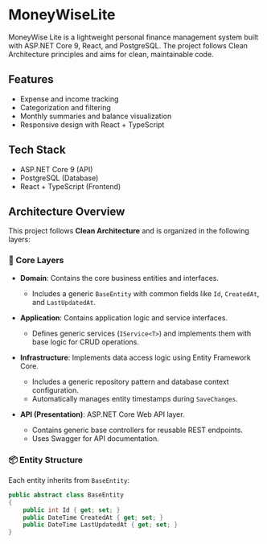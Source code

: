 # MoneyWiseLite

MoneyWise Lite is a lightweight personal finance management system built with ASP.NET Core 9, React, and PostgreSQL. The project follows Clean Architecture principles and aims for clean, maintainable code.

## Features
- Expense and income tracking
- Categorization and filtering
- Monthly summaries and balance visualization
- Responsive design with React + TypeScript

## Tech Stack
- ASP.NET Core 9 (API)
- PostgreSQL (Database)
- React + TypeScript (Frontend)

## Architecture Overview

This project follows **Clean Architecture** and is organized in the following layers:

### 🧱 Core Layers

- **Domain**: Contains the core business entities and interfaces.
  - Includes a generic `BaseEntity` with common fields like `Id`, `CreatedAt`, and `LastUpdatedAt`.

- **Application**: Contains application logic and service interfaces.
  - Defines generic services (`IService<T>`) and implements them with base logic for CRUD operations.

- **Infrastructure**: Implements data access logic using Entity Framework Core.
  - Includes a generic repository pattern and database context configuration.
  - Automatically manages entity timestamps during `SaveChanges`.

- **API (Presentation)**: ASP.NET Core Web API layer.
  - Contains generic base controllers for reusable REST endpoints.
  - Uses Swagger for API documentation.

### 📦 Entity Structure

Each entity inherits from `BaseEntity`:

```csharp
public abstract class BaseEntity
{
    public int Id { get; set; }
    public DateTime CreatedAt { get; set; }
    public DateTime LastUpdatedAt { get; set; }
}
